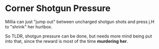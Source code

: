 # Corner Shotgun Pressure

Millia can just "jump out" between uncharged shotgun shots and press j.H to "shrink" her hurtbox.

So TLDR, shotgun pressure can be done, but needs more mind being put into that, since the reward is most of the time **murdering her**.

